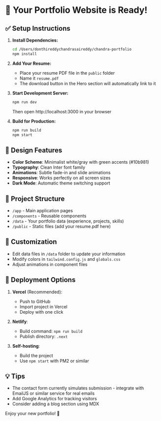 # 🎉 Your Portfolio Website is Ready!

## ✅ Setup Instructions

1. **Install Dependencies:**
   ```bash
   cd /Users/donthireddychandrasaireddy/chandra-portfolio
   npm install
   ```

2. **Add Your Resume:**
   - Place your resume PDF file in the `public` folder
   - Name it `resume.pdf`
   - The download button in the Hero section will automatically link to it

3. **Start Development Server:**
   ```bash
   npm run dev
   ```
   Then open http://localhost:3000 in your browser

4. **Build for Production:**
   ```bash
   npm run build
   npm start
   ```

## 🎨 Design Features

- **Color Scheme**: Minimalist white/gray with green accents (#10b981)
- **Typography**: Clean Inter font family
- **Animations**: Subtle fade-in and slide animations
- **Responsive**: Works perfectly on all screen sizes
- **Dark Mode**: Automatic theme switching support

## 📁 Project Structure

- `/app` - Main application pages
- `/components` - Reusable components
- `/data` - Your portfolio data (experience, projects, skills)
- `/public` - Static files (add your resume.pdf here)

## 🔧 Customization

- Edit data files in `/data` folder to update your information
- Modify colors in `tailwind.config.js` and `globals.css`
- Adjust animations in component files

## 🚀 Deployment Options

1. **Vercel** (Recommended):
   - Push to GitHub
   - Import project in Vercel
   - Deploy with one click

2. **Netlify**:
   - Build command: `npm run build`
   - Publish directory: `.next`

3. **Self-hosting**:
   - Build the project
   - Use `npm start` with PM2 or similar

## 💡 Tips

- The contact form currently simulates submission - integrate with EmailJS or similar service for real emails
- Add Google Analytics for tracking visitors
- Consider adding a blog section using MDX

Enjoy your new portfolio! 🎉